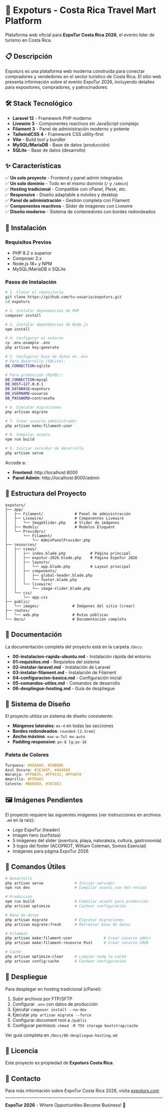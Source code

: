 # 🌴 Expoturs - Costa Rica Travel Mart Platform

Plataforma web oficial para **ExpoTur Costa Rica 2026**, el evento líder de turismo en Costa Rica.

## 📋 Descripción

Expoturs es una plataforma web moderna construida para conectar compradores y vendedores en el sector turístico de Costa Rica. El sitio web presenta información sobre el evento ExpoTur 2026, incluyendo detalles para expositores, compradores, y patrocinadores.

## 🛠️ Stack Tecnológico

- **Laravel 12** - Framework PHP moderno
- **Livewire 3** - Componentes reactivos sin JavaScript complejo
- **Filament 3** - Panel de administración moderno y potente
- **TailwindCSS 4** - Framework CSS utility-first
- **Vite** - Build tool y bundler
- **MySQL/MariaDB** - Base de datos (producción)
- **SQLite** - Base de datos (desarrollo)

## ✨ Características

✅ **Un solo proyecto** - Frontend y panel admin integrados  
✅ **Un solo dominio** - Todo en el mismo dominio (`/` y `/admin`)  
✅ **Hosting tradicional** - Compatible con cPanel, Plesk, etc.  
✅ **Responsive** - Diseño adaptable a móviles y desktop  
✅ **Panel de administración** - Gestión completa con Filament  
✅ **Componentes reactivos** - Slider de imágenes con Livewire  
✅ **Diseño moderno** - Sistema de contenedores con bordes redondeados  

## 🚀 Instalación

### Requisitos Previos

- PHP 8.2 o superior
- Composer 2.x
- Node.js 18+ y NPM
- MySQL/MariaDB o SQLite

### Pasos de Instalación

```bash
# 1. Clonar el repositorio
git clone https://github.com/tu-usuario/expoturs.git
cd expoturs

# 2. Instalar dependencias de PHP
composer install

# 3. Instalar dependencias de Node.js
npm install

# 4. Configurar el entorno
cp .env.example .env
php artisan key:generate

# 5. Configurar base de datos en .env
# Para desarrollo (SQLite):
DB_CONNECTION=sqlite

# Para producción (MySQL):
DB_CONNECTION=mysql
DB_HOST=127.0.0.1
DB_DATABASE=expoturs
DB_USERNAME=usuario
DB_PASSWORD=contraseña

# 6. Ejecutar migraciones
php artisan migrate

# 7. Crear usuario administrador
php artisan make:filament-user

# 8. Compilar assets
npm run build

# 9. Iniciar servidor de desarrollo
php artisan serve
```

Accede a:
- **Frontend**: http://localhost:8000
- **Panel Admin**: http://localhost:8000/admin

## 📁 Estructura del Proyecto

```
expoturs/
├── app/
│   ├── Filament/              # Panel de administración
│   ├── Livewire/              # Componentes Livewire
│   │   └── ImageSlider.php    # Slider de imágenes
│   ├── Models/                # Modelos Eloquent
│   └── Providers/
│       └── Filament/
│           └── AdminPanelProvider.php
├── resources/
│   ├── views/
│   │   ├── index.blade.php           # Página principal
│   │   ├── expotur-2026.blade.php    # Página ExpoTur 2026
│   │   ├── layouts/
│   │   │   └── app.blade.php         # Layout principal
│   │   ├── components/
│   │   │   ├── global-header.blade.php
│   │   │   └── footer.blade.php
│   │   └── livewire/
│   │       └── image-slider.blade.php
│   └── css/
│       └── app.css
├── public/
│   └── images/               # Imágenes del sitio (crear)
├── routes/
│   └── web.php               # Rutas públicas
└── Docs/                     # Documentación completa
```

## 📖 Documentación

La documentación completa del proyecto está en la carpeta `/Docs`:

- **00-instalacion-rapida-ubuntu.md** - Instalación rápida del entorno
- **01-requisitos.md** - Requisitos del sistema
- **02-instalar-laravel.md** - Instalación de Laravel
- **03-instalar-filament.md** - Instalación de Filament
- **04-configuracion-basica.md** - Configuración inicial
- **05-comandos-utiles.md** - Comandos de desarrollo
- **06-despliegue-hosting.md** - Guía de despliegue

## 🎨 Sistema de Diseño

El proyecto utiliza un sistema de diseño consistente:

- **Márgenes laterales**: `mx-4` en todas las secciones
- **Bordes redondeados**: `rounded-[2.5rem]`
- **Ancho máximo**: `max-w-7xl mx-auto`
- **Padding responsive**: `px-8 lg:px-16`

### Paleta de Colores

```css
Turquesa: #4EAAA8, #5AB8B6
Azul Oscuro: #1E3A5F, #4A4E69
Naranja: #FF6B35, #FF8C42, #FFA07A
Amarillo: #FFD4A3
Celeste: #B8E0E0, #7EC8E3
```

## 🖼️ Imágenes Pendientes

El proyecto requiere las siguientes imágenes (ver instrucciones en archivos `.md` en la raíz):

- Logo ExpoTur (header)
- Imagen hero (surfistas)
- 5 imágenes del slider (aventura, playa, naturaleza, cultura, gastronomía)
- 3 logos del footer (ACOPROT, William Coleman, Somos Esencial)
- Imágenes para página ExpoTur 2026

## 🔧 Comandos Útiles

```bash
# Desarrollo
php artisan serve              # Iniciar servidor
npm run dev                    # Compilar assets con hot-reload

# Producción
npm run build                  # Compilar assets para producción
php artisan optimize           # Cachear configuración

# Base de datos
php artisan migrate            # Ejecutar migraciones
php artisan migrate:fresh      # Refrescar base de datos

# Filament
php artisan make:filament-user              # Crear usuario admin
php artisan make:filament-resource Post     # Crear recurso CRUD

# Caché
php artisan optimize:clear     # Limpiar toda la caché
php artisan config:cache       # Cachear configuración
```

## 🚀 Despliegue

Para desplegar en hosting tradicional (cPanel):

1. Subir archivos por FTP/SFTP
2. Configurar `.env` con datos de producción
3. Ejecutar `composer install --no-dev`
4. Ejecutar `php artisan migrate --force`
5. Configurar document root a `/public`
6. Configurar permisos: `chmod -R 755 storage bootstrap/cache`

Ver guía completa en `/Docs/06-despliegue-hosting.md`

## 📝 Licencia

Este proyecto es propiedad de **Expoturs Costa Rica**.

## 🤝 Contacto

Para más información sobre ExpoTur Costa Rica 2026, visita [expoturs.com](https://expoturs.com)

---

**ExpoTur 2026** - Where Opportunities Become Business! 🌴
